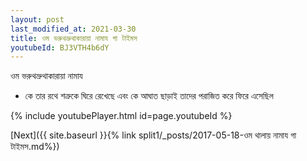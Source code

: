 ```yaml
---
layout: post
last_modified_at: 2021-03-30
title: ওম ভরুথভ্রুথাকারায়া নামায গা টাইমস
youtubeId: BJ3VTH4b6dY
---
```

 
 
 ওম ভরুথভ্রুথাকারায়া নামায  
 
 -  কে তার রথে শত্রুকে ঘিরে রেখেছে এবং কে আঘাত ছাড়াই তাদের পরাজিত করে ফিরে এসেছিল 
 
  
 
  
 
 
 
 
 
 


{% include youtubePlayer.html id=page.youtubeId %}
 
[Next]({{ site.baseurl }}{% link  split1/_posts/2017-05-18-ওম থালায় নামায গা টাইমস.md%})
 

